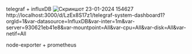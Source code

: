 telegraf + influxDB
![Скриншот 23-01-2024 154627](https://github.com/Serg130618/2.Load-environment/assets/119729844/92b2d267-27cf-4392-b29b-d1a4af2c4f81)
http://localhost:3000/d/LzEx8S17z1/telegraf-system-dashboard1?orgId=1&var-datasource=InfluxDB&var-inter=1m&var-server=930621eb41e8&var-mountpoint=All&var-cpu=All&var-disk=All&var-netif=All


node-exporter + prometheus

